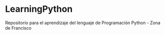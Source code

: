 # LearningPython
Repositorio para el aprendizaje del lenguaje de Programación Python - Zona de Francisco

